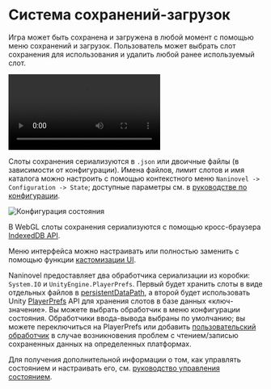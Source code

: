 # Система сохранений-загрузок

Игра может быть сохранена и загружена в любой момент с помощью меню сохранений и загрузок. Пользователь может выбрать слот сохранения для использования и удалить любой ранее используемый слот.

![](https://i.gyazo.com/a7109097f6abbeea16d6fe773bfffb3f.mp4)

Слоты сохранения сериализуются в `.json` или двоичные файлы (в зависимости от конфигурации). Имена файлов, лимит слотов и имя каталога можно настроить с помощью контекстного меню `Naninovel -> Configuration -> State`; доступные параметры см. в [руководстве по конфигурации](/ru/guide/configuration#состояние).

![Конфигурация состояния](https://i.gyazo.com/f9a2462d19eb228224f1dcd5302d6b1c.png)

В WebGL слоты сохранения сериализуются с помощью кросс-браузера [IndexedDB API](https://en.wikipedia.org/wiki/Indexed_Database_API).

Меню интерфейса можно настраивать или полностью заменить с помощью функции [кастомизации UI](/ru/guide/user-interface#кастомизация-UI).

Naninovel предоставляет два обработчика сериализации из коробки: `System.IO` и `UnityEngine.PlayerPrefs`. Первый будет хранить слоты в виде отдельных файлов в [persistentDataPath](https://docs.unity3d.com/ScriptReference/Application-persistentDataPath.html), а второй будет использовать Unity [PlayerPrefs](https://docs.unity3d.com/ScriptReference/PlayerPrefs.html) API для хранения слотов в базе данных «ключ-значение». Вы можете выбрать обработчик в меню конфигурации состояния. Обработчики ввода-вывода выбраны по умолчанию; вы можете переключиться на PlayerPrefs или добавить [пользовательский обработчик](/ru/guide/state-management#custom-serialization-handlers) в случае возникновения проблем с чтением/записью сохраненных данных на определенных платформах.

Для получения дополнительной информации о том, как управлять состоянием и настраивать его, см. [руководство управления состоянием](/ru/guide/state-management).
